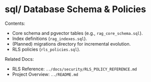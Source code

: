 <!-- Directory Index: sql/ -->
# sql/ Database Schema & Policies

Contents:
- Core schema and pgvector tables (e.g., `rag_core_schema.sql`).
- Index definitions (`rag_indexes.sql`).
- (Planned) migrations directory for incremental evolution.
- RLS policies (`rls_policies.sql`).

Related Docs:
- RLS Reference: `../docs/security/RLS_POLICY_REFERENCE.md`
- Project Overview: `../README.md`